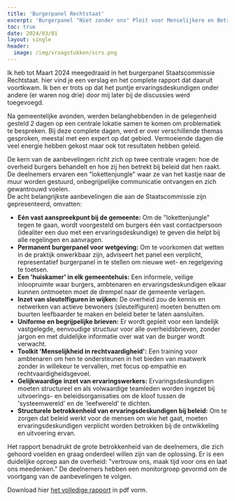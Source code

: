 ```yaml
---
title: 'Burgerpanel Rechtstaat'
excerpt: 'Burgerpanel "Niet zonder ons" Pleit voor Menselijkere en Betrokken Overheid'
toc: true
date: 2024/03/01
layout: single
header:
  image: /img/vraagstukken/scrs.png
---
```


Ik heb tot Maart 2024 meegedraaid in het burgerpanel Staatscommissie Rechtstaat.
hier vind je een verslag en het complete rapport dat daaruit voortkwam. Ik ben er trots op dat het puntje ervaringsdeskundigen onder andere (er waren nog drie) door mij later bij de discussies werd toegevoegd.

Na gemeentelijke avonden, werden belanghebbenden in de gelegenheid gesteld  2 dagen op een centrale lokatie samen te komen om problematiek te bespreken.
Bij deze complete dagen, werd er over verschillende themas gesproken, meestal met een expert op dat gebied.
Vermoeiende dagen die veel energie hebben gekost maar ook tot resultaten hebben geleid.

De kern van de aanbevelingen richt zich op twee centrale vragen: hoe de overheid burgers behandelt en hoe zij hen betrekt bij beleid dat hen raakt. De deelnemers ervaren een "lokettenjungle" waar ze van het kastje naar de muur worden gestuurd, onbegrijpelijke communicatie ontvangen en zich gewantrouwd voelen.  
De acht belangrijkste aanbevelingen die aan de Staatscommissie zijn gepresenteerd, omvatten:

* **Eén vast aanspreekpunt bij de gemeente:** Om de "lokettenjungle" tegen te gaan, wordt voorgesteld om burgers één vast contactpersoon (idealiter een duo met een ervaringsdeskundige) te geven die helpt bij alle regelingen en aanvragen.  
* **Permanent burgerpanel voor wetgeving:** Om te voorkomen dat wetten in de praktijk onwerkbaar zijn, adviseert het panel een verplicht, representatief burgerpanel in te stellen om nieuwe wet- en regelgeving te toetsen.  
* **Een 'huiskamer' in elk gemeentehuis:** Een informele, veilige inloopruimte waar burgers, ambtenaren en ervaringsdeskundigen elkaar kunnen ontmoeten moet de drempel naar de gemeente verlagen.  
* **Inzet van sleutelfiguren in wijken:** De overheid zou de kennis en netwerken van actieve bewoners (sleutelfiguren) moeten benutten om buurten leefbaarder te maken en beleid beter te laten aansluiten.  
* **Uniforme en begrijpelijke brieven:** Er wordt gepleit voor een landelijk vastgelegde, eenvoudige structuur voor alle overheidsbrieven, zonder jargon en met duidelijke informatie over wat van de burger wordt verwacht.  
* **Toolkit 'Menselijkheid in rechtvaardigheid':** Een training voor ambtenaren om hen te ondersteunen in het bieden van maatwerk zonder in willekeur te vervallen, met focus op empathie en rechtvaardigheidsgevoel.  
* **Gelijkwaardige inzet van ervaringswerkers:** Ervaringsdeskundigen moeten structureel en als volwaardige teamleden worden ingezet bij uitvoerings- en beleidsorganisaties om de kloof tussen de 'systeemwereld' en de 'leefwereld' te dichten.  
* **Structurele betrokkenheid van ervaringsdeskundigen bij beleid:** Om te zorgen dat beleid werkt voor de mensen om wie het gaat, moeten ervaringsdeskundigen verplicht worden betrokken bij de ontwikkeling en uitvoering ervan.

Het rapport benadrukt de grote betrokkenheid van de deelnemers, die zich gehoord voelden en graag onderdeel willen zijn van de oplossing. Er is een duidelijke oproep aan de overheid: "vertrouw ons, maak tijd voor ons en laat ons meedenken." De deelnemers hebben een monitorgroep gevormd om de voortgang van de aanbevelingen te volgen.

Download hier [het volledige rapport](/img/vraagstukken/scrs.pdf) in pdf vorm.
